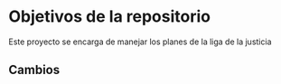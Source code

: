 # Objetivos de la repositorio

Este proyecto se encarga de manejar los planes de la liga de la justicia


## Cambios